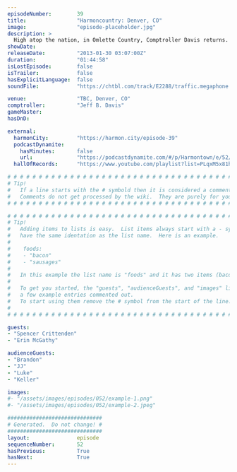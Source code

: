 ```yaml
---
episodeNumber:        39
title:                "Harmoncountry: Denver, CO"
image:                "episode-placeholder.jpg"
description: >
  High atop the nation, in Omlette Country, Comptroller Davis returns. Topics include cheese sticks, sports, beat boxing, dungeons, dragons and crazy people.
showDate:             
releaseDate:          "2013-01-30 03:07:00Z"
duration:             "01:44:58"
isLostEpisode:        false
isTrailer:            false
hasExplicitLanguage:  false
soundFile:            "https://chtbl.com/track/E2288/traffic.megaphone.fm/STA3534238693.mp3?updated=1554398874"

venue:                "TBC, Denver, CO"
comptroller:          "Jeff B. Davis"
gameMaster:           
hasDnD:               

external:
  harmonCity:         "https://harmon.city/episode-39"
  podcastDynamite:
    hasMinutes:       false
    url:              "https://podcastdynamite.com/#/p/Harmontown/e/52/39"
  hallOfRecords:      "https://www.youtube.com/playlist?list=PLqxM5x81hNOb0Fq7lbAoGSE-pG4rLFtPa"

# # # # # # # # # # # # # # # # # # # # # # # # # # # # # # # # # # # # # # # # # # # # #
# Tip!
#   If a line starts with the # symbold then it is considered a comment.
#   Comments do not get processed by the wiki.  They are purely for your information.
# # # # # # # # # # # # # # # # # # # # # # # # # # # # # # # # # # # # # # # # # # # # #

# # # # # # # # # # # # # # # # # # # # # # # # # # # # # # # # # # # # # # # # # # # # #
# Tip!
#   Adding items to lists is easy.  List items always start with a - symbol and have
#   have the same identation as the list name.  Here is an example.
#
#    foods:
#    - "bacon"
#    - "sausages"
#
#   In this example the list name is "foods" and it has two items (bacon, and sausages).
#
#   To get you started, the "guests", "audienceGuests", and "images" lists below have
#   a few example entries commented out.
#   To start using them remove the # symbol from the start of the line.
#
# # # # # # # # # # # # # # # # # # # # # # # # # # # # # # # # # # # # # # # # # # # # #

guests:
- "Spencer Crittenden"
- "Erin McGathy"

audienceGuests:
- "Brandon"
- "JJ"
- "Luke"
- "Keller"

images:
#- "/assets/images/episodes/052/example-1.png"
#- "/assets/images/episodes/052/example-2.jpeg"

##############################
# Generated.  Do not change! #
##############################
layout:               episode
sequenceNumber:       52
hasPrevious:          True
hasNext:              True
---
```


<!-- The episode description will be rendered here -->

<!-- Add your content BELOW here -->
<!-- vvvvvvvvvvvvvvvvvvvvvvvvvvv -->




<!-- ^^^^^^^^^^^^^^^^^^^^^^^^^^^ -->
<!-- Add your content ABOVE here -->

<!-- The episode gallery will be rendered here -->